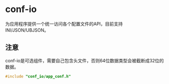 # conf-io

为应用程序提供一个统一访问各个配置文件的API，目前支持INI/JSON/UBJSON。

## 注意 

conf-io是可选组件，需要自己包含头文件，否则64位数据类型会被截断成32位的数据。

```c
#include "conf_io/app_conf.h"
```

